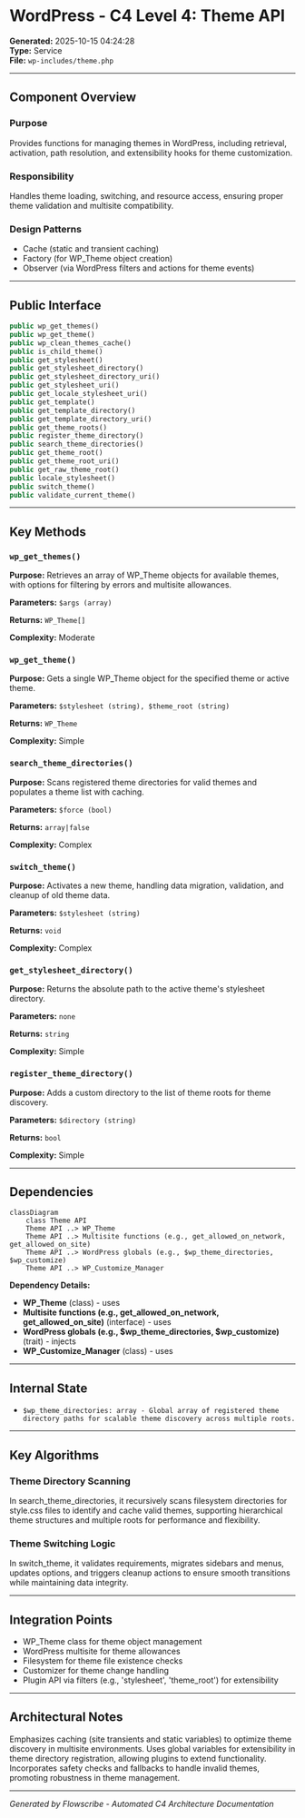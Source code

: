 # WordPress - C4 Level 4: Theme API

**Generated:** 2025-10-15 04:24:28  
**Type:** Service  
**File:** `wp-includes/theme.php`

---

## Component Overview

### Purpose
Provides functions for managing themes in WordPress, including retrieval, activation, path resolution, and extensibility hooks for theme customization.

### Responsibility
Handles theme loading, switching, and resource access, ensuring proper theme validation and multisite compatibility.

### Design Patterns
- Cache (static and transient caching)
- Factory (for WP_Theme object creation)
- Observer (via WordPress filters and actions for theme events)

---

## Public Interface

```php
public wp_get_themes()
public wp_get_theme()
public wp_clean_themes_cache()
public is_child_theme()
public get_stylesheet()
public get_stylesheet_directory()
public get_stylesheet_directory_uri()
public get_stylesheet_uri()
public get_locale_stylesheet_uri()
public get_template()
public get_template_directory()
public get_template_directory_uri()
public get_theme_roots()
public register_theme_directory()
public search_theme_directories()
public get_theme_root()
public get_theme_root_uri()
public get_raw_theme_root()
public locale_stylesheet()
public switch_theme()
public validate_current_theme()
```

---

## Key Methods

### `wp_get_themes()`

**Purpose:** Retrieves an array of WP_Theme objects for available themes, with options for filtering by errors and multisite allowances.

**Parameters:** `$args (array)`

**Returns:** `WP_Theme[]`

**Complexity:** Moderate

### `wp_get_theme()`

**Purpose:** Gets a single WP_Theme object for the specified theme or active theme.

**Parameters:** `$stylesheet (string), $theme_root (string)`

**Returns:** `WP_Theme`

**Complexity:** Simple

### `search_theme_directories()`

**Purpose:** Scans registered theme directories for valid themes and populates a theme list with caching.

**Parameters:** `$force (bool)`

**Returns:** `array|false`

**Complexity:** Complex

### `switch_theme()`

**Purpose:** Activates a new theme, handling data migration, validation, and cleanup of old theme data.

**Parameters:** `$stylesheet (string)`

**Returns:** `void`

**Complexity:** Complex

### `get_stylesheet_directory()`

**Purpose:** Returns the absolute path to the active theme's stylesheet directory.

**Parameters:** `none`

**Returns:** `string`

**Complexity:** Simple

### `register_theme_directory()`

**Purpose:** Adds a custom directory to the list of theme roots for theme discovery.

**Parameters:** `$directory (string)`

**Returns:** `bool`

**Complexity:** Simple

---

## Dependencies

```mermaid
classDiagram
    class Theme API
    Theme API ..> WP_Theme
    Theme API ..> Multisite functions (e.g., get_allowed_on_network, get_allowed_on_site)
    Theme API ..> WordPress globals (e.g., $wp_theme_directories, $wp_customize)
    Theme API ..> WP_Customize_Manager
```

**Dependency Details:**

- **WP_Theme** (class) - uses
- **Multisite functions (e.g., get_allowed_on_network, get_allowed_on_site)** (interface) - uses
- **WordPress globals (e.g., $wp_theme_directories, $wp_customize)** (trait) - injects
- **WP_Customize_Manager** (class) - uses

---

## Internal State

- `$wp_theme_directories: array - Global array of registered theme directory paths for scalable theme discovery across multiple roots.`

---

## Key Algorithms

### Theme Directory Scanning

In search_theme_directories, it recursively scans filesystem directories for style.css files to identify and cache valid themes, supporting hierarchical theme structures and multiple roots for performance and flexibility.

### Theme Switching Logic

In switch_theme, it validates requirements, migrates sidebars and menus, updates options, and triggers cleanup actions to ensure smooth transitions while maintaining data integrity.


---

## Integration Points

- WP_Theme class for theme object management
- WordPress multisite for theme allowances
- Filesystem for theme file existence checks
- Customizer for theme change handling
- Plugin API via filters (e.g., 'stylesheet', 'theme_root') for extensibility

---

## Architectural Notes

Emphasizes caching (site transients and static variables) to optimize theme discovery in multisite environments. Uses global variables for extensibility in theme directory registration, allowing plugins to extend functionality. Incorporates safety checks and fallbacks to handle invalid themes, promoting robustness in theme management.

---

*Generated by Flowscribe - Automated C4 Architecture Documentation*
